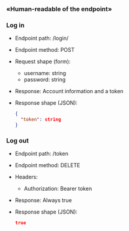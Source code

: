 ### «Human-readable of the endpoint»

### Log in

-   Endpoint path: /login/
-   Endpoint method: POST

-   Request shape (form):

    -   username: string
    -   password: string

-   Response: Account information and a token
-   Response shape (JSON):
    ```json
    {
      "token": string
    }
    ```

### Log out

-   Endpoint path: /token
-   Endpoint method: DELETE

-   Headers:

    -   Authorization: Bearer token

-   Response: Always true
-   Response shape (JSON):
    ```json
    true
    ```
